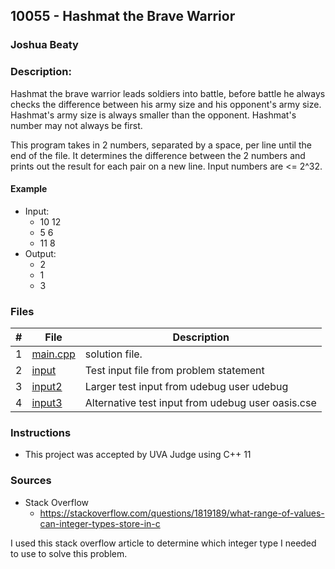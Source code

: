 ## 10055 - Hashmat the Brave Warrior
### Joshua Beaty
### Description:

Hashmat the brave warrior leads soldiers into battle, before battle he always checks the difference between his army size and his opponent's army size. Hashmat's army size is always smaller than the opponent. Hashmat's number may not always be first. 

This program takes in 2 numbers, separated by a space, per line until the end of the file. It determines the difference between the 2 numbers and prints out the result for each pair on a new line. Input numbers are <= 2^32.

#### Example

- Input: 
    - 10 12
    - 5 6
    - 11 8
- Output: 
    - 2
    - 1
    - 3

### Files

|   #   | File                       | Description                                                |
| :---: | -------------------------- | ---------------------------------------------------------- |
|   1   | [main.cpp](./main.cpp)     | solution file.                                             |
|   2   | [input](./input)           | Test input file from problem statement                     |
|   3   | [input2](./input2)         | Larger test input from udebug user udebug                  |
|   4   | [input3](./input3)         | Alternative test input from udebug user oasis.cse          |

### Instructions

- This project was accepted by UVA Judge using C++ 11

### Sources

- Stack Overflow
    - https://stackoverflow.com/questions/1819189/what-range-of-values-can-integer-types-store-in-c

I used this stack overflow article to determine which integer type I needed to use to solve this problem.